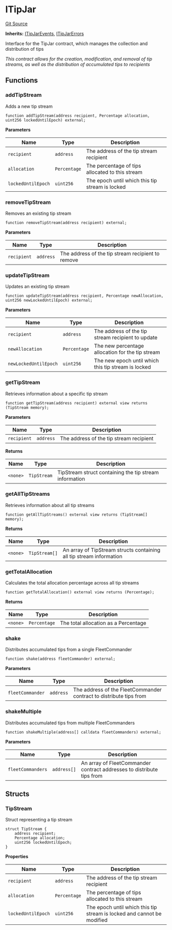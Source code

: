 # ITipJar
[Git Source](https://github.com/OasisDEX/summer-earn-protocol/blob/02b633fc64591288020c32f3fcb6421ab62209d5/src/interfaces/ITipJar.sol)

**Inherits:**
[ITipJarEvents](/src/events/ITipJarEvents.sol/interface.ITipJarEvents.md), [ITipJarErrors](/src/errors/ITipJarErrors.sol/interface.ITipJarErrors.md)

Interface for the TipJar contract, which manages the collection and distribution of tips

*This contract allows for the creation, modification, and removal of tip streams,
as well as the distribution of accumulated tips to recipients*


## Functions
### addTipStream

Adds a new tip stream


```solidity
function addTipStream(address recipient, Percentage allocation, uint256 lockedUntilEpoch) external;
```
**Parameters**

|Name|Type|Description|
|----|----|-----------|
|`recipient`|`address`|The address of the tip stream recipient|
|`allocation`|`Percentage`|The percentage of tips allocated to this stream|
|`lockedUntilEpoch`|`uint256`|The epoch until which this tip stream is locked|


### removeTipStream

Removes an existing tip stream


```solidity
function removeTipStream(address recipient) external;
```
**Parameters**

|Name|Type|Description|
|----|----|-----------|
|`recipient`|`address`|The address of the tip stream recipient to remove|


### updateTipStream

Updates an existing tip stream


```solidity
function updateTipStream(address recipient, Percentage newAllocation, uint256 newLockedUntilEpoch) external;
```
**Parameters**

|Name|Type|Description|
|----|----|-----------|
|`recipient`|`address`|The address of the tip stream recipient to update|
|`newAllocation`|`Percentage`|The new percentage allocation for the tip stream|
|`newLockedUntilEpoch`|`uint256`|The new epoch until which this tip stream is locked|


### getTipStream

Retrieves information about a specific tip stream


```solidity
function getTipStream(address recipient) external view returns (TipStream memory);
```
**Parameters**

|Name|Type|Description|
|----|----|-----------|
|`recipient`|`address`|The address of the tip stream recipient|

**Returns**

|Name|Type|Description|
|----|----|-----------|
|`<none>`|`TipStream`|TipStream struct containing the tip stream information|


### getAllTipStreams

Retrieves information about all tip streams


```solidity
function getAllTipStreams() external view returns (TipStream[] memory);
```
**Returns**

|Name|Type|Description|
|----|----|-----------|
|`<none>`|`TipStream[]`|An array of TipStream structs containing all tip stream information|


### getTotalAllocation

Calculates the total allocation percentage across all tip streams


```solidity
function getTotalAllocation() external view returns (Percentage);
```
**Returns**

|Name|Type|Description|
|----|----|-----------|
|`<none>`|`Percentage`|The total allocation as a Percentage|


### shake

Distributes accumulated tips from a single FleetCommander


```solidity
function shake(address fleetCommander) external;
```
**Parameters**

|Name|Type|Description|
|----|----|-----------|
|`fleetCommander`|`address`|The address of the FleetCommander contract to distribute tips from|


### shakeMultiple

Distributes accumulated tips from multiple FleetCommanders


```solidity
function shakeMultiple(address[] calldata fleetCommanders) external;
```
**Parameters**

|Name|Type|Description|
|----|----|-----------|
|`fleetCommanders`|`address[]`|An array of FleetCommander contract addresses to distribute tips from|


## Structs
### TipStream
Struct representing a tip stream


```solidity
struct TipStream {
    address recipient;
    Percentage allocation;
    uint256 lockedUntilEpoch;
}
```

**Properties**

|Name|Type|Description|
|----|----|-----------|
|`recipient`|`address`|The address of the tip stream recipient|
|`allocation`|`Percentage`|The percentage of tips allocated to this stream|
|`lockedUntilEpoch`|`uint256`|The epoch until which this tip stream is locked and cannot be modified|

